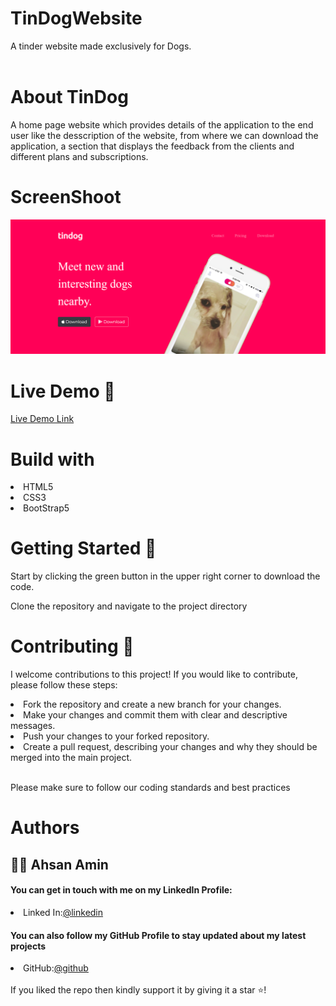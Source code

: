 # TinDogWebsite
A tinder website made exclusively for Dogs.
<br>
<img src="https://img.shields.io/badge/Udemy-EC5252?style=for-the-badge&logo=Udemy&logoColor=white" alt="">



# About TinDog

A home page website which provides details of the application to the end user like the desscription of the website, from where we can download the application, a section that displays the feedback from the clients and different plans and subscriptions.

# ScreenShoot
<img src="./images/img_1.png">

# Live Demo 🎥
<a href="https://ahsan-amin.github.io/TinDogWebsite/">Live Demo Link</a>

# Build with
  <li>
    HTML5
  </li>
    <li>
    CSS3
  </li>
    <li>
    BootStrap5
  </li>
  
  
# Getting Started 🚀

Start by clicking the green button in the upper right corner to download the code.

Clone the repository and navigate to the project directory
   
# Contributing 🤝

I welcome contributions to this project! If you would like to contribute, please follow these steps:

 <li> Fork the repository and create a new branch for your changes. </li>
  <li> Make your changes and commit them with clear and descriptive messages.  </li>
  <li>Push your changes to your forked repository.   </li>
  <li>Create a pull request, describing your changes and why they should be merged into the main project.  </li>
  <br>

Please make sure to follow our coding standards and best practices

# Authors 
<h2>🧑🏻 Ahsan Amin </h2>
            <h4>You can get in touch with me on my LinkedIn Profile:</h4>
            <li >
				<label>Linked In:<label><a href="https://www.linkedin.com/in/ahsan-amin-/">@linkedin</a>
			</li>
            <h4>You can also follow my GitHub Profile to stay updated about my latest projects</h4>
			<li >
				<label>GitHub:<label><a href="https://github.com/Ahsan-Amin">@github</a>
			</li>
		<br>
 If you liked the repo then kindly support it by giving it a star ⭐!
